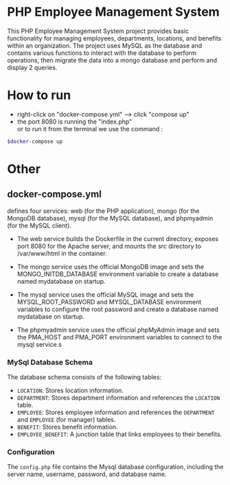 # PHP Employee Management System

This PHP Employee Management System project provides basic functionality for managing employees, departments, locations, and benefits within an organization. The project uses MySQL as the database and contains various functions to interact with the database to perform operations, then migrate the data into a mongo database and perform and display 2 queries.

# How to run 
- right-click on "docker-compose.yml" --> click "compose up" 
- the port 8080 is running the "index.php" <br/>
or to run it from the terminal we use the command :
```bash
$docker-compose up
```

# Other
## docker-compose.yml 
defines four services: web (for the PHP application), mongo (for the MongoDB database), mysql (for the MySQL database), and phpmyadmin (for the MySQL client).

- The web service builds the Dockerfile in the current directory, exposes port 8080 for the Apache server, and mounts the src directory to /var/www/html in the container.

- The mongo service uses the official MongoDB image and sets the MONGO_INITDB_DATABASE environment variable to create a database named mydatabase on startup.

- The mysql service uses the official MySQL image and sets the MYSQL_ROOT_PASSWORD and MYSQL_DATABASE environment variables to configure the root password and create a database named mydatabase on startup.

- The phpmyadmin service uses the official phpMyAdmin image and sets the PMA_HOST and PMA_PORT environment variables to connect to the mysql service.s



### MySql Database Schema

The database schema consists of the following tables:

- `LOCATION`: Stores location information.
- `DEPARTMENT`: Stores department information and references the `LOCATION` table.
- `EMPLOYEE`: Stores employee information and references the `DEPARTMENT` and `EMPLOYEE` (for manager) tables.
- `BENEFIT`: Stores benefit information.
- `EMPLOYEE_BENEFIT`: A junction table that links employees to their benefits.

### Configuration

The `config.php` file contains the Mysql database configuration, including the server name, username, password, and database name.